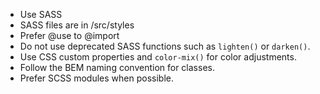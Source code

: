 - Use SASS
- SASS files are in /src/styles
- Prefer @use to @import
- Do not use deprecated SASS functions such as `lighten()` or `darken()`.
- Use CSS custom properties and `color-mix()` for color adjustments.
- Follow the BEM naming convention for classes.
- Prefer SCSS modules when possible.